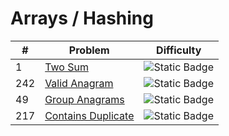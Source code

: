 # Arrays / Hashing

| # | Problem                                |                           Difficulty                            |
|---|----------------------------------------|:---------------------------------------------------------------:|
| 1 | [Two Sum](../solutions/1_Two_Sum.md)   |  ![Static Badge](https://img.shields.io/badge/Easy-brightgreen) |
| 242 | [Valid Anagram](../solutions/242_valid_anagram.md) | ![Static Badge](https://img.shields.io/badge/Easy-brightgreen) |
| 49 | [Group Anagrams](../solutions/49_group_anagrams.md) | ![Static Badge](https://img.shields.io/badge/Medium-yellow) |
| 217 | [Contains Duplicate](../solutions/217_contains_duplicate.md) | ![Static Badge](https://img.shields.io/badge/Easy-brightgreen) |
